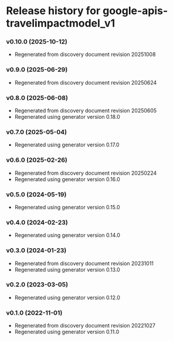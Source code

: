 # Release history for google-apis-travelimpactmodel_v1

### v0.10.0 (2025-10-12)

* Regenerated from discovery document revision 20251008

### v0.9.0 (2025-06-29)

* Regenerated from discovery document revision 20250624

### v0.8.0 (2025-06-08)

* Regenerated from discovery document revision 20250605
* Regenerated using generator version 0.18.0

### v0.7.0 (2025-05-04)

* Regenerated using generator version 0.17.0

### v0.6.0 (2025-02-26)

* Regenerated from discovery document revision 20250224
* Regenerated using generator version 0.16.0

### v0.5.0 (2024-05-19)

* Regenerated using generator version 0.15.0

### v0.4.0 (2024-02-23)

* Regenerated using generator version 0.14.0

### v0.3.0 (2024-01-23)

* Regenerated from discovery document revision 20231011
* Regenerated using generator version 0.13.0

### v0.2.0 (2023-03-05)

* Regenerated using generator version 0.12.0

### v0.1.0 (2022-11-01)

* Regenerated from discovery document revision 20221027
* Regenerated using generator version 0.11.0

